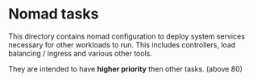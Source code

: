 # Nomad tasks 
This directory contains nomad configuration to deploy system services necessary
for other workloads to run. This includes controllers, load balancing / ingress
and various other tools.

They are intended to have **higher priority** then other tasks. (above 80)
